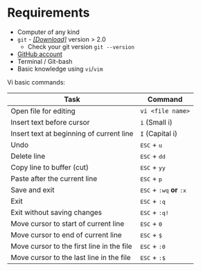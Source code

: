 # Requirements 

- Computer of any kind
- `git` - *[[Download]](https://git-scm.com/downloads)* version > 2.0
    - Check your git version `git --version`
- [GitHub account](https://github.com)
- Terminal / Git-bash
- Basic knowledge using `vi`/`vim`

Vi basic commands: 

Task                                      |     Command
------------------------------------------|--------------------------------
Open file for editing                     | `vi <file name>`
Insert text before cursor                 | <kbd>`i`</kbd> (Small i)
Insert text at beginning of current line  | <kbd>`I`</kbd> (Capital i)
Undo                                      | <kbd>ESC</kbd> + <kbd>u</kbd>
Delete line                               | <kbd>ESC</kbd> + <kbd>dd</kbd>
Copy line to buffer (cut)                 | <kbd>ESC</kbd> + <kbd>yy</kbd>
Paste after the current line              | <kbd>ESC</kbd> + <kbd>p</kbd>
Save and exit                             | <kbd>ESC</kbd> + <kbd>:wq</kbd> **or** <kbd>:x</kbd>
Exit                                      | <kbd>ESC</kbd> + <kbd>:q</kbd>
Exit without saving changes               | <kbd>ESC</kbd> + <kbd>:q!</kbd>
Move cursor to start of current line      | <kbd>ESC</kbd> + <kbd>0</kbd>
Move cursor to end of current line        | <kbd>ESC</kbd> + <kbd>$</kbd>
Move cursor to the first line in the file | <kbd>ESC</kbd> + <kbd>:0</kbd>
Move cursor to the last line in the file  | <kbd>ESC</kbd> + <kbd>:$</kbd>
 	